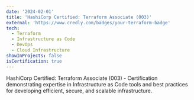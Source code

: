 ```yaml
---
date: '2024-02-01'
title: 'HashiCorp Certified: Terraform Associate (003)'
external: 'https://www.credly.com/badges/your-terraform-badge'
tech:
  - Terraform
  - Infrastructure as Code
  - DevOps
  - Cloud Infrastructure
showInProjects: false
isCertification: true
---
```


HashiCorp Certified: Terraform Associate (003) - Certification demonstrating expertise in Infrastructure as Code tools and best practices for developing efficient, secure, and scalable infrastructure.